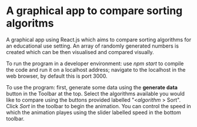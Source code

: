 # A graphical app to compare sorting algoritms

A graphical app using React.js which aims to compare sorting algorithms for an educational use setting. An array of randomly generated numbers is created which can be then visualised and compared visually.

To run the program in a developer environment: use *npm start* to compile the code and run it on a localhost address; navigate to the localhost in the web browser, by default this is port 3000.

To use the program: first, generate some data using the **generate data** button in the Toolbar at the top. Select the algorithms available you would like to compare using the buttons provided labelled "<*algorithm* \> Sort". Click *Sort* in the toolbar to begin the animation.  You can control the speed in which the animation playes using the slider labelled speed in the bottom toolbar.